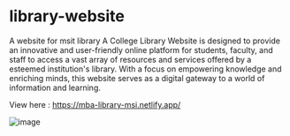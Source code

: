 # library-website
A website for msit library
A College Library Website is designed to provide an innovative and user-friendly online platform for students, faculty, and staff to access a vast array of resources and services offered by a esteemed institution's library. With a focus on empowering knowledge and enriching minds, this website serves as a digital gateway to a world of information and learning.

View here : https://mba-library-msi.netlify.app/

![image](https://github.com/Akanksha-Pant/library-website/assets/56000135/fd7b4631-2d1a-4357-8e14-3e4f7b2a0698)

